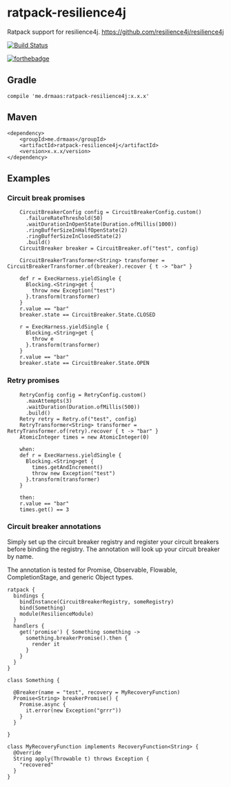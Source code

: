 # ratpack-resilience4j
Ratpack support for resilience4j. https://github.com/resilience4j/resilience4j

[![Build Status](https://travis-ci.org/drmaas/ratpack-rx2.svg?branch=master)](https://travis-ci.org/drmaas/ratpack-resilience4j)

[![forthebadge](https://forthebadge.com/images/badges/uses-badges.svg)](https://forthebadge.com)

## Gradle
```
compile 'me.drmaas:ratpack-resilience4j:x.x.x'
```

## Maven
```
<dependency>
    <groupId>me.drmaas</groupId>
    <artifactId>ratpack-resilience4j</artifactId>
    <version>x.x.x/version>
</dependency>
```

## Examples

### Circuit break promises
```
    CircuitBreakerConfig config = CircuitBreakerConfig.custom()
      .failureRateThreshold(50)
      .waitDurationInOpenState(Duration.ofMillis(1000))
      .ringBufferSizeInHalfOpenState(2)
      .ringBufferSizeInClosedState(2)
      .build()
    CircuitBreaker breaker = CircuitBreaker.of("test", config)
    
    CircuitBreakerTransformer<String> transformer = CircuitBreakerTransformer.of(breaker).recover { t -> "bar" }
    
    def r = ExecHarness.yieldSingle {
      Blocking.<String>get { 
        throw new Exception("test")
      }.transform(transformer)
    }
    r.value == "bar"
    breaker.state == CircuitBreaker.State.CLOSED
    
    r = ExecHarness.yieldSingle {
      Blocking.<String>get { 
        throw e 
      }.transform(transformer)
    }
    r.value == "bar"
    breaker.state == CircuitBreaker.State.OPEN
```

### Retry promises
```
    RetryConfig config = RetryConfig.custom()
      .maxAttempts(3)
      .waitDuration(Duration.ofMillis(500))
      .build()
    Retry retry = Retry.of("test", config)
    RetryTransformer<String> transformer = RetryTransformer.of(retry).recover { t -> "bar" }
    AtomicInteger times = new AtomicInteger(0)

    when:
    def r = ExecHarness.yieldSingle {
      Blocking.<String>get { 
        times.getAndIncrement()
        throw new Exception("test")
      }.transform(transformer)
    }

    then:
    r.value == "bar"
    times.get() == 3
```

### Circuit breaker annotations
Simply set up the circuit breaker registry and register your circuit breakers before binding the registry.
The annotation will look up your circuit breaker by name.

The annotation is tested for Promise, Observable, Flowable, CompletionStage, and generic Object types.
```
ratpack {
  bindings {
    bindInstance(CircuitBreakerRegistry, someRegistry)
    bind(Something)
    module(ResilienceModule)
  } 
  handlers {
    get('promise') { Something something ->
      something.breakerPromise().then {
        render it
      }
    }
  }
}

class Something {

  @Breaker(name = "test", recovery = MyRecoveryFunction)
  Promise<String> breakerPromise() {
    Promise.async {
      it.error(new Exception("grrr"))
    }
  }
  
}

class MyRecoveryFunction implements RecoveryFunction<String> {
  @Override
  String apply(Throwable t) throws Exception {
    "recovered"
  }
}
```


